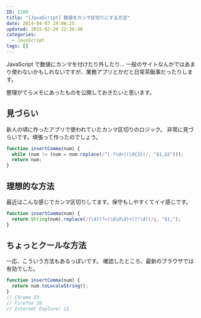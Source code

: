 ```yaml
---
ID: 1180
title: "[JavaScript] 数値をカンマ区切りにする方法"
date: 2014-04-07 19:08:25
updated: 2015-02-28 22:30:48
categories:
  - JavaScript
tags: []
---
```


JavaScript で数値にカンマを付けたり外したり…
一般のサイトなんかではあまり使わないかもしれないですが、業務アプリとかだと日常茶飯事だったりします。

<!--more-->

整理がてらメモにあったものを公開しておきたいと思います。

<h2>見づらい</h2>
新人の頃に作ったアプリで使われていたカンマ区切りのロジック。
非常に見づらいです。頑張って作ったのでしょう。

```js
function insertComma(num) {
  while (num != (num = num.replace(/^(-?\d+)(\d{3})/, "$1,$2")));
  return num;
}
```

<h2>理想的な方法</h2>
最近はこんな感じでカンマ区切りしてます。保守もしやすくてイイ感じです。

```js
function insertComma(num) {
  return String(num).replace(/(\d)(?=(\d\d\d)+(?!\d))/g, "$1,");
}
```

<h2>ちょっとクールな方法</h2>
一応、こういう方法もあるっぽいです。
確認したところ、最新のブラウザでは有効でした。

```js
function insertComma(num) {
  return num.toLocaleString();
}
// Chrome 33
// Firefox 28
// Internet Explorer 11
```
